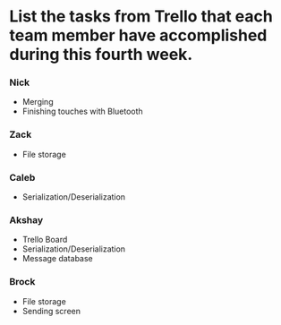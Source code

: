 # List the tasks from Trello that each team member have accomplished during this fourth week.

### Nick
- Merging 
- Finishing touches with Bluetooth

### Zack

- File storage

### Caleb
-  Serialization/Deserialization

### Akshay

- Trello Board
- Serialization/Deserialization
- Message database

### Brock

- File storage
- Sending screen
